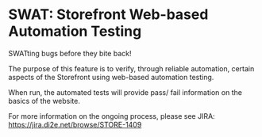 SWAT: Storefront Web-based Automation Testing 
============

SWATting bugs before they bite back!

The purpose of this feature is to verify, through reliable automation, certain aspects of the Storefront
 using web-based automation testing.  
 
When run, the automated tests will provide pass/ fail information on the basics of the website.

For more information on the ongoing process, please see JIRA:
https://jira.di2e.net/browse/STORE-1409
